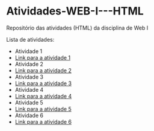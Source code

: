 # Atividades-WEB-I---HTML
Repositório das atividades (HTML) da disciplina de Web I


Lista de atividades:
- Atividade 1
- [Link para a atividade 1](Atividade1.html)
- Atividade 2
- [Link para a atividade 2](Atividade2.html)
- Atividade 3
- [Link para a atividade 3](Atividade3.html)
- Atividade 4
- [Link para a atividade 4](Atividade4.html)
- Atividade 5
- [Link para a atividade 5](Atividade5.html)
- Atividade 6
- [Link para a atividade 6](Atividade6.html)

